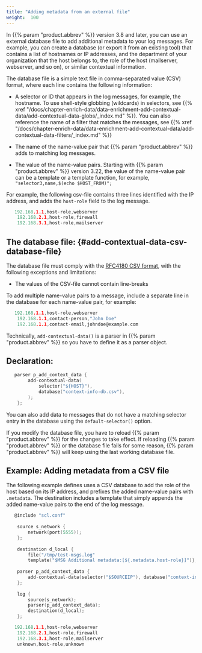 ```yaml
---
title: "Adding metadata from an external file"
weight:  100
---
```

<!-- DISCLAIMER: This file is based on the syslog-ng Open Source Edition documentation https://github.com/balabit/syslog-ng-ose-guides/commit/2f4a52ee61d1ea9ad27cb4f3168b95408fddfdf2 and is used under the terms of The syslog-ng Open Source Edition Documentation License. The file has been modified by Axoflow. -->

In {{% param "product.abbrev" %}} version 3.8 and later, you can use an external database file to add additional metadata to your log messages. For example, you can create a database (or export it from an existing tool) that contains a list of hostnames or IP addresses, and the department of your organization that the host belongs to, the role of the host (mailserver, webserver, and so on), or similar contextual information.

The database file is a simple text file in comma-separated value (CSV) format, where each line contains the following information:

  - A selector or ID that appears in the log messages, for example, the hostname. To use shell-style globbing (wildcards) in selectors, see {{% xref "/docs/chapter-enrich-data/data-enrichment-add-contextual-data/add-contextual-data-globs/_index.md" %}}. You can also reference the name of a filter that matches the messages, see {{% xref "/docs/chapter-enrich-data/data-enrichment-add-contextual-data/add-contextual-data-filters/_index.md" %}}

  - The name of the name-value pair that {{% param "product.abbrev" %}} adds to matching log messages.

  - The value of the name-value pairs. Starting with {{% param "product.abbrev" %}} version 3.22, the value of the name-value pair can be a template or a template function, for example, `"selector3,name,$(echo $HOST_FROM)";`

For example, the following csv-file contains three lines identified with the IP address, and adds the `host-role` field to the log message.

```c
   192.168.1.1,host-role,webserver
    192.168.2.1,host-role,firewall
    192.168.3.1,host-role,mailserver
```


## The database file: {#add-contextual-data-csv-database-file}

The database file must comply with the [RFC4180 CSV format](https://tools.ietf.org/html/rfc4180), with the following exceptions and limitations:

  - The values of the CSV-file cannot contain line-breaks

To add multiple name-value pairs to a message, include a separate line in the database for each name-value pair, for example:

```c
   192.168.1.1,host-role,webserver
    192.168.1.1,contact-person,"John Doe"
    192.168.1.1,contact-email,johndoe@example.com
```

Technically, `add-contextual-data()` is a parser in {{% param "product.abbrev" %}} so you have to define it as a parser object.



## Declaration:

```c
   parser p_add_context_data {
        add-contextual-data(
            selector("${HOST}"),
            database("context-info-db.csv"),
        );
    };
```


You can also add data to messages that do not have a matching selector entry in the database using the `default-selector()` option.

If you modify the database file, you have to reload {{% param "product.abbrev" %}} for the changes to take effect. If reloading {{% param "product.abbrev" %}} or the database file fails for some reason, {{% param "product.abbrev" %}} will keep using the last working database file.


## Example: Adding metadata from a CSV file

The following example defines uses a CSV database to add the role of the host based on its IP address, and prefixes the added name-value pairs with `.metadata`. The destination includes a template that simply appends the added name-value pairs to the end of the log message.

```c
   @include "scl.conf"
    
    source s_network {
        network(port(5555));
    };
    
    destination d_local {
        file("/tmp/test-msgs.log"
        template("$MSG Additional metadata:[${.metadata.host-role}]")};
    
    parser p_add_context_data {
        add-contextual-data(selector("$SOURCEIP"), database("context-info-db.csv"), default-selector("unknown"), prefix(".metadata."));
    };
    
    log {
        source(s_network);
        parser(p_add_context_data);
        destination(d_local);
    };
```

```c
   192.168.1.1,host-role,webserver
    192.168.2.1,host-role,firewall
    192.168.3.1,host-role,mailserver
    unknown,host-role,unknown
```

